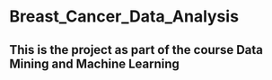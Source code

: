 # Breast_Cancer_Data_Analysis
## This is the project as part of the course Data Mining and Machine Learning 
